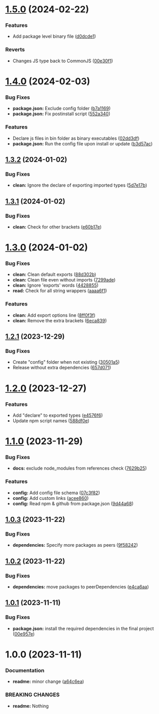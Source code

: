 # [1.5.0](https://github.com/DisQada/Workspace/compare/v1.4.0...v1.5.0) (2024-02-22)


### Features

* Add package level binary file ([d0dcde1](https://github.com/DisQada/Workspace/commit/d0dcde1ac582697d3a22d33a40e3208280b0ae3e))


### Reverts

* Changes JS type back to CommonJS ([00e30f1](https://github.com/DisQada/Workspace/commit/00e30f1dc6922acb8c33b010a4e30d2f255c5c0e))

# [1.4.0](https://github.com/DisQada/TypeDoc/compare/v1.3.2...v1.4.0) (2024-02-03)


### Bug Fixes

* **package.json:** Exclude config folder ([b7a1169](https://github.com/DisQada/TypeDoc/commit/b7a1169efdf6e1ef1f56b5e6bf255965003c321a))
* **package.json:** Fix postinstall script ([552a340](https://github.com/DisQada/TypeDoc/commit/552a3401c0ed2da3e4dcc117b79d77a8291c1de4))


### Features

* Declare js files in bin folder as binary executables ([02dd3df](https://github.com/DisQada/TypeDoc/commit/02dd3df490af00b6fa09a8f596d443dab06927ac))
* **package.json:** Run the config file upon install or update ([b3d57ac](https://github.com/DisQada/TypeDoc/commit/b3d57ac5de89d4e4070ec554d3bf41853851b335))

## [1.3.2](https://github.com/DisQada/TypeDoc/compare/v1.3.1...v1.3.2) (2024-01-02)


### Bug Fixes

* **clean:** Ignore the declare of exporting imported types ([5d7e17b](https://github.com/DisQada/TypeDoc/commit/5d7e17b8717ee8553cecd32acbe1d574c78aa0c3))

## [1.3.1](https://github.com/DisQada/TypeDoc/compare/v1.3.0...v1.3.1) (2024-01-02)


### Bug Fixes

* **clean:** Check for other brackets ([e60b17e](https://github.com/DisQada/TypeDoc/commit/e60b17e574c64fd3faca1b69582c8ded04e6b430))

# [1.3.0](https://github.com/DisQada/TypeDoc/compare/v1.2.1...v1.3.0) (2024-01-02)


### Bug Fixes

* **clean:** Clean default exports ([88d302b](https://github.com/DisQada/TypeDoc/commit/88d302b5c80f164bff760bd3cfa1239990e859d0))
* **clean:** Clean file even without imports ([7299ade](https://github.com/DisQada/TypeDoc/commit/7299ade2c06f26525aedef04a6b7bcaf1500056e))
* **clean:** Ignore 'exports' words ([4428855](https://github.com/DisQada/TypeDoc/commit/44288559dfb3f998975bce2bc92db3cb1ae788b6))
* **read:** Check for all string wrappers ([aaaa6f1](https://github.com/DisQada/TypeDoc/commit/aaaa6f1ddfd18fb8e78c07e73d4f47def635a4db))


### Features

* **clean:** Add export options line ([8ff0f3f](https://github.com/DisQada/TypeDoc/commit/8ff0f3f63fcc1cbc47199dd8eba7b1c5440e1a8a))
* **clean:** Remove the extra brackets ([6eca839](https://github.com/DisQada/TypeDoc/commit/6eca839edd311fbcd4118cf52ff4a51471d9277d))

## [1.2.1](https://github.com/DisQada/TypeDoc/compare/v1.2.0...v1.2.1) (2023-12-29)


### Bug Fixes

* Create "config" folder when not existing ([30501a5](https://github.com/DisQada/TypeDoc/commit/30501a56901b67f63df62cd9507e9110df9075d4))
* Release without extra dependencies ([657d071](https://github.com/DisQada/TypeDoc/commit/657d07178e1afc8e9d6c2e5b222ec2dfa813e782))

# [1.2.0](https://github.com/DisQada/TypeDoc/compare/v1.1.0...v1.2.0) (2023-12-27)


### Features

* Add "declare" to exported types ([e4576f6](https://github.com/DisQada/TypeDoc/commit/e4576f610d52ca1f63069a93d11beb41681f6a26))
* Update npm script names ([588df0e](https://github.com/DisQada/TypeDoc/commit/588df0e3d24fc9307ac5d89009b31943d66f2c69))

# [1.1.0](https://github.com/DisQada/TypeDoc/compare/v1.0.3...v1.1.0) (2023-11-29)

### Bug Fixes

- **docs:** exclude node_modules from references check ([7629b25](https://github.com/DisQada/TypeDoc/commit/7629b25e740bfbf8832689743ea26ef7cef9af34))

### Features

- **config:** Add config file schema ([07c3f82](https://github.com/DisQada/TypeDoc/commit/07c3f828edb1ed5e48f24b8716d07e8432a6aaf8))
- **config:** Add custom links ([acee860](https://github.com/DisQada/TypeDoc/commit/acee860ff36a41bcfbd443e1f923095a54f7eb50))
- **config:** Read npm & github from package.json ([9d44a68](https://github.com/DisQada/TypeDoc/commit/9d44a681445408af6d3ce3772967012c4f816b4a))

## [1.0.3](https://github.com/DisQada/TypeDoc/compare/v1.0.2...v1.0.3) (2023-11-22)

### Bug Fixes

- **dependencies:** Specify more packages as peers ([9f58242](https://github.com/DisQada/TypeDoc/commit/9f58242f0ceb6540108ed5a9539985e9d9543ba2))

## [1.0.2](https://github.com/DisQada/TypeDoc/compare/v1.0.1...v1.0.2) (2023-11-22)

### Bug Fixes

- **dependencies:** move packages to peerDependencies ([e4ca6aa](https://github.com/DisQada/TypeDoc/commit/e4ca6aa7ce24aa024c33e6b10311892a4e5f5890))

## [1.0.1](https://github.com/DisQada/TypeDoc/compare/v1.0.0...v1.0.1) (2023-11-11)

### Bug Fixes

- **package.json:** install the required dependencies in the final project ([00e957e](https://github.com/DisQada/TypeDoc/commit/00e957e265991f5cd5e108c6aeab25d0be4bd69a))

# 1.0.0 (2023-11-11)

### Documentation

- **readme:** minor change ([a64c6ea](https://github.com/DisQada/TypeDoc/commit/a64c6ea5a9899fcf6133b7dd56666152199366d5))

### BREAKING CHANGES

- **readme:** Nothing
